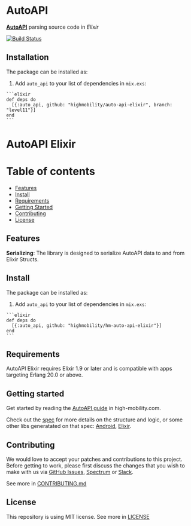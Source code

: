 # AutoAPI

[**AutoAPI**](https://high-mobility.com/learn/tutorials/getting-started/auto-api-guide/) parsing source code in *Elixir*
  

[![Build Status](https://travis-ci.org/highmobility/hm-auto-api-elixir.svg?branch=master)](https://travis-ci.org/highmobility/hm-auto-api-elixir)

## Installation

The package can be installed as:

  1. Add `auto_api` to your list of dependencies in `mix.exs`:

    ```elixir
    def deps do
      [{:auto_api, github: "highmobility/auto-api-elixir", branch: "level11"}]
    end
    ```



# AutoAPI Elixir

Table of contents
=================
   * [Features](#features)
   * [Install](#install)
   * [Requirements](#requirements)
   * [Getting Started](#getting-started)
   * [Contributing](#contributing)
   * [License](#license)


## Features

**Serializing**: The library is designed to serialize AutoAPI data to and from Elixir Structs.

## Install

The package can be installed as:

  1. Add `auto_api` to your list of dependencies in `mix.exs`:

    ```elixir
    def deps do
      [{:auto_api, github: "highmobility/hm-auto-api-elixir"}]
    end
    ```

## Requirements

AutoAPI Elixir requires Elixir 1.9 or later and is compatible with apps targeting Erlang 20.0 or above.



## Getting started

Get started by reading the [AutoAPI guide](https://high-mobility.com/learn/tutorials/getting-started/auto-api-guide/) in high-mobility.com.  

Check out the [spec](https://github.com/highmobility/auto-api/tree/master/SPEC.md) for more details on the structure and logic, or some other libs generatated on that spec: [Android](https://github.com/highmobility/hm-java-auto-api), [Elixir](https://github.com/highmobility/hm-auto-api-elixir).  



## Contributing

We would love to accept your patches and contributions to this project. Before getting to work, please first discuss the changes that you wish to make with us via [GitHub Issues](https://github.com/highmobility/auto-api-elixir/issues), [Spectrum](https://spectrum.chat/high-mobility/) or [Slack](https://slack.high-mobility.com/).

See more in [CONTRIBUTING.md](CONTRIBUTING.md)


## License

This repository is using MIT license. See more in [LICENSE](LICENSE)
